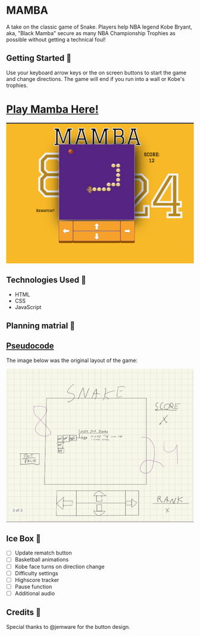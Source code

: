 # MAMBA

A take on the classic game of Snake. Players help NBA legend Kobe Bryant, aka, "Black Mamba"  secure as many NBA Championship Trophies as possible without getting a technical foul!

## Getting Started 🐍

Use your keyboard arrow keys or the on screen buttons to start the game and change directions. The game will end if you run into a wall or Kobe's trophies.

# [Play Mamba Here!](https://harrison-snake.netlify.app/)

![MAMBA Game Screenshot](./assets/game-play-img.png)

## Technologies Used 💾

- HTML
- CSS
- JavaScript

## Planning matrial 📕

## [Pseudocode](https://docs.google.com/document/d/1TEJkIB5uubCW0JDVM64F5_dmlGbBcCfhMJ09kc_D4AM/edit)
The image below was the original layout of the game:

![MAMBA Game Screenshot](./assets/app-sketch.png)

## Ice Box 🧊

- [ ] Update rematch button
- [ ] Basketball animations
- [ ] Kobe face turns on direction change
- [ ] Difficulty settings
- [ ] Highscore tracker 
- [ ] Pause function
- [ ] Additional audio

## Credits 🙌

Special thanks to @jemware for the button design.